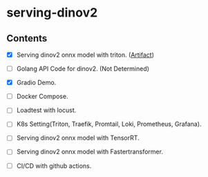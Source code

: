 # serving-dinov2

## Contents

- [x] Serving dinov2 onnx model with triton. ([Artifact](https://huggingface.co/RoundtTble/dinov2_vits14_onnx))
- [ ] Golang API Code for dinov2. (Not Determined)
- [x] Gradio Demo.
- [ ] Docker Compose.
- [ ] Loadtest with locust.
- [ ] K8s Setting(Triton, Traefik, Promtail, Loki, Prometheus, Grafana).
- [ ] Serving dinov2 onnx model with TensorRT.
- [ ] Serving dinov2 onnx model with Fastertransformer.
- [ ] CI/CD with github actions.

